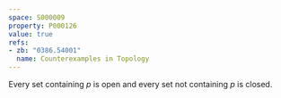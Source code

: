 ```yaml
---
space: S000009
property: P000126
value: true
refs:
- zb: "0386.54001"
  name: Counterexamples in Topology
---
```


Every set containing $p$ is open and every set not containing $p$ is closed.
